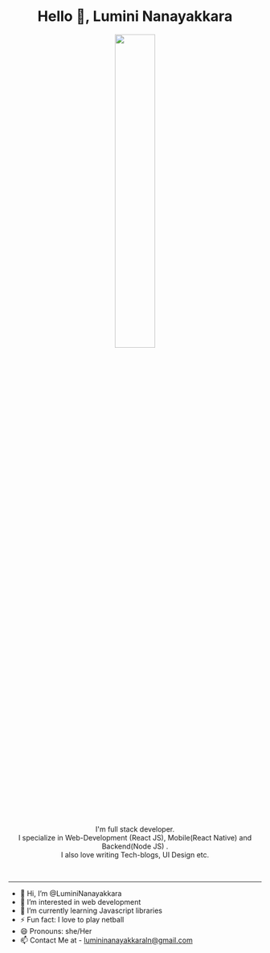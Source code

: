 <h1 align="center">Hello 👋, Lumini Nanayakkara</h1>

<p align="center" ><img 
 src="https://cdn.lowgif.com/medium/9cb12f51dffbaaa6-character-typing-by-vincent-mokuenko-dribbble.gif" width="40%"/></p>
 <!--https://i.pinimg.com/originals/e4/92/66/e49266b020eb9e125f4bc87503414444.gif--->
 <!--https://64.media.tumblr.com/c47fcf68e5fd6d6558d0c1d98a564724/tumblr_n13zd2Y3451rckw67o1_400.gifv-->
 <!--https://cdn.lowgif.com/medium/9cb12f51dffbaaa6-character-typing-by-vincent-mokuenko-dribbble.gif-->
 
<p align="center">I'm full stack developer.<br/>I specialize in Web-Development (React JS), Mobile(React Native) and Backend(Node JS) .<br> I also love writing Tech-blogs, UI Design etc.<br></p><br/>


---
- 👋 Hi, I’m @LuminiNanayakkara
- 👀 I’m interested in web development
- 🌱 I’m currently learning Javascript libraries
- ⚡ Fun fact: I love to play netball
- 😄 Pronouns: she/Her
- 📫 Contact Me at - lumininanayakkaraln@gmail.com

<!---
LuminiNanayakkara/LuminiNanayakkara is a ✨ special ✨ repository because its `README.md` (this file) appears on your GitHub profile.
You can click the Preview link to take a look at your changes.
--->
